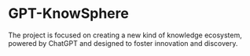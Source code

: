# GPT-KnowSphere
The project is focused on creating a new kind of knowledge ecosystem, powered by ChatGPT and designed to foster innovation and discovery.
